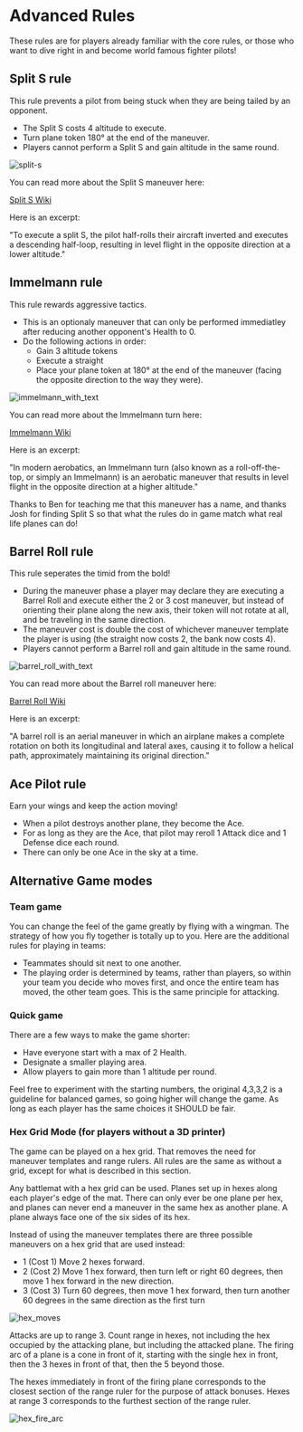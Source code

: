 # Advanced Rules

These rules are for players already familiar with the core rules, or those who want to dive right in and become world famous fighter pilots!

## Split S rule

This rule prevents a pilot from being stuck when they are being tailed by an opponent.

- The Split S costs 4 altitude to execute.
- Turn plane token 180° at the end of the maneuver.
- Players cannot perform a Split S and gain altitude in the same round.

![split-s](https://user-images.githubusercontent.com/91621088/212528018-d6794ec1-d06e-4aab-9836-c2f4ba803637.png)

You can read more about the Split S maneuver here:

<a href="https://en.m.wikipedia.org/wiki/Split_S" target="_blank" class="button">Split S Wiki</a>

Here is an excerpt:

"To execute a split S, the pilot half-rolls their aircraft inverted and executes a descending half-loop, resulting in level flight in the opposite direction at a lower altitude."

## Immelmann rule

This rule rewards aggressive tactics.

- This is an optionaly maneuver that can only be performed immediatley after reducing another opponent's Health to 0.
- Do the following actions in order:
  - Gain 3 altitude tokens
  - Execute a straight
  - Place your plane token at 180° at the end of the maneuver (facing the opposite direction to the way they were).

![immelmann_with_text](https://user-images.githubusercontent.com/91621088/168678053-855dd761-e99f-4563-ae60-34632d8bf2dd.png)

You can read more about the Immelmann turn here:

<a href="https://en.m.wikipedia.org/wiki/Immelmann_turn" target="_blank" class="button">Immelmann Wiki</a>

Here is an excerpt:

"In modern aerobatics, an Immelmann turn (also known as a roll-off-the-top, or simply an Immelmann) is an aerobatic maneuver that results in level flight in the opposite direction at a higher altitude."

Thanks to Ben for teaching me that this maneuver has a name, and thanks Josh for finding Split S so that what the rules do in game match what real life planes can do!

## Barrel Roll rule

This rule seperates the timid from the bold!

- During the maneuver phase a player may declare they are executing a Barrel Roll and execute either the 2 or 3 cost maneuver, but instead of orienting their plane along the new axis, their token will not rotate at all, and be traveling in the same direction.
- The maneuver cost is double the cost of whichever maneuver template the player is using (the straight now costs 2, the bank now costs 4).
- Players cannot perform a Barrel roll and gain altitude in the same round.

![barrel_roll_with_text](https://user-images.githubusercontent.com/91621088/168678014-f78b079a-f44a-4a6c-b3c8-42ed09937de2.png)

You can read more about the Barrel roll maneuver here:

<a href="https://en.wikipedia.org/wiki/Barrel_roll" target="_blank" class="button">Barrel Roll Wiki</a>

Here is an excerpt:

"A barrel roll is an aerial maneuver in which an airplane makes a complete rotation on both its longitudinal and lateral axes, causing it to follow a helical path, approximately maintaining its original direction."

## Ace Pilot rule

Earn your wings and keep the action moving!

- When a pilot destroys another plane, they become the Ace.
- For as long as they are the Ace, that pilot may reroll 1 Attack dice and 1 Defense dice each round.
- There can only be one Ace in the sky at a time.

## Alternative Game modes

### Team game

You can change the feel of the game greatly by flying with a wingman. The strategy of how you fly together is totally up to you. Here are the additional rules for playing in teams:

- Teammates should sit next to one another.
- The playing order is determined by teams, rather than players, so within your team you decide who moves first, and once the entire team has moved, the other team goes. This is the same principle for attacking.

### Quick game

There are a few ways to make the game shorter:

- Have everyone start with a max of 2 Health.
- Designate a smaller playing area.
- Allow players to gain more than 1 altitude per round.

Feel free to experiment with the starting numbers, the original 4,3,3,2 is a guideline for balanced games, so going higher will change the game. As long as each player has the same choices it SHOULD be fair.

### Hex Grid Mode (for players without a 3D printer)

The game can be played on a hex grid. That removes the need for maneuver templates and range rulers. All rules are the same as without a grid, except for what is described in this section.

Any battlemat with a hex grid can be used. Planes set up in hexes along each player's edge of the mat. There can only ever be one plane per hex, and planes can never end a maneuver in the same hex as another plane. A plane always face one of the six sides of its hex.

Instead of using the maneuver templates there are three possible maneuvers on a hex grid that are used instead:

- 1 (Cost 1) Move 2 hexes forward.
- 2 (Cost 2) Move 1 hex forward, then turn left or right 60 degrees, then move 1 hex forward in the new direction.
- 3 (Cost 3) Turn 60 degrees, then move 1 hex forward, then turn another 60 degrees in the same direction as the first turn

![hex_moves](https://user-images.githubusercontent.com/91621088/167960079-7a060dfd-bdcc-4787-87df-f362fb33d053.png)

Attacks are up to range 3. Count range in hexes, not including the hex occupied by the attacking plane, but including the attacked plane. The firing arc of a plane is a cone in front of it, starting with the single hex in front, then the 3 hexes in front of that, then the 5 beyond those.

The hexes immediately in front of the firing plane corresponds to the closest section of the range ruler for the purpose of attack bonuses. Hexes at range 3 corresponds to the furthest section of the range ruler.

![hex_fire_arc](https://user-images.githubusercontent.com/91621088/169265686-f44e3ec4-f23e-400e-85e9-db8188f4b645.png)
